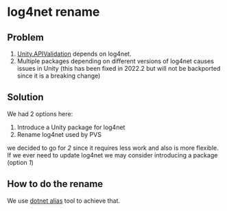 # log4net rename

## Problem

1. [Unity.APIValidation](../../Editor/External/Unity.APIValidation/UnityAPIComparisonFramework/Unity.APIComparison.Framework.asmdef) depends on log4net.
2. Multiple packages depending on different versions of log4net causes issues in Unity (this has been fixed in 2022.2 but will not be backported since it is a breaking change)

## Solution

We had 2 options here:

1. Introduce a Unity package for log4net
2. Rename log4net used by PVS

we decided to go for *2* since it requires less work and also is more flexible.
If we ever need to update log4net we may consider introducing a package (option *1*)

## How to do the rename

We use [dotnet alias](https://github.com/getsentry/dotnet-assembly-alias) tool to achieve that.
